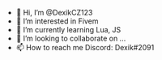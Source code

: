 - 👋 Hi, I’m @DexikCZ123
- 👀 I’m interested in Fivem
- 🌱 I’m currently learning Lua, JS 
- 💞️ I’m looking to collaborate on ...
- 📫 How to reach me Discord: Dexik#2091

<!---
DexikCZ123/DexikCZ123 is a ✨ special ✨ repository because its `README.md` (this file) appears on your GitHub profile.
You can click the Preview link to take a look at your changes.
--->
